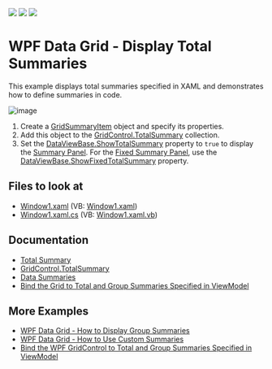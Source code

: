 <!-- default badges list -->
![](https://img.shields.io/endpoint?url=https://codecentral.devexpress.com/api/v1/VersionRange/128650079/22.2.3%2B)
[![](https://img.shields.io/badge/Open_in_DevExpress_Support_Center-FF7200?style=flat-square&logo=DevExpress&logoColor=white)](https://supportcenter.devexpress.com/ticket/details/E1636)
[![](https://img.shields.io/badge/📖_How_to_use_DevExpress_Examples-e9f6fc?style=flat-square)](https://docs.devexpress.com/GeneralInformation/403183)
<!-- default badges end -->
# WPF Data Grid - Display Total Summaries

This example displays total summaries specified in XAML and demonstrates how to define summaries in code.

![image](https://user-images.githubusercontent.com/65009440/176139290-69dafaf1-3c4c-4ef5-ae7b-5d732d988973.png)

1. Create a [GridSummaryItem](http://docs.devexpress.com/WPF/DevExpress.Xpf.Grid.GridSummaryItem) object and specify its properties.
2. Add this object to the [GridControl.TotalSummary](http://docs.devexpress.com/WPF/DevExpress.Xpf.Grid.GridControl.TotalSummary) collection.
3. Set the [DataViewBase.ShowTotalSummary](http://docs.devexpress.com/WPF/DevExpress.Xpf.Grid.DataViewBase.ShowTotalSummary) property to `true` to display the [Summary Panel](http://docs.devexpress.com/WPF/6259/controls-and-libraries/data-grid/visual-elements/common-elements/summary-panel). For the [Fixed Summary Panel](http://docs.devexpress.com/WPF/11404/controls-and-libraries/data-grid/visual-elements/common-elements/fixed-summary-panel), use the [DataViewBase.ShowFixedTotalSummary](http://docs.devexpress.com/WPF/DevExpress.Xpf.Grid.DataViewBase.ShowFixedTotalSummary) property.

## Files to look at

* [Window1.xaml](./CS/DXGrid_DisplayTotals/Window1.xaml) (VB: [Window1.xaml](./VB/DXGrid_DisplayTotals/Window1.xaml))
* [Window1.xaml.cs](./CS/DXGrid_DisplayTotals/Window1.xaml.cs) (VB: [Window1.xaml.vb](./VB/DXGrid_DisplayTotals/Window1.xaml.vb))

## Documentation

* [Total Summary](http://docs.devexpress.com/WPF/6128/controls-and-libraries/data-grid/data-summaries/total-summary)
* [GridControl.TotalSummary](http://docs.devexpress.com/WPF/DevExpress.Xpf.Grid.GridControl.TotalSummary)
* [Data Summaries](http://docs.devexpress.com/WPF/7354/controls-and-libraries/data-grid/data-summaries)
* [Bind the Grid to Total and Group Summaries Specified in ViewModel](http://docs.devexpress.com/WPF/10124/controls-and-libraries/data-grid/examples/mvvm-enhancements/binding-to-total-and-group-summaries)

## More Examples

* [WPF Data Grid - How to Display Group Summaries](https://github.com/DevExpress-Examples/how-to-display-group-summaries-e1637)
* [WPF Data Grid - How to Use Custom Summaries](https://github.com/DevExpress-Examples/how-to-summarize-empty-cells-e948)
* [Bind the WPF GridControl to Total and Group Summaries Specified in ViewModel](https://github.com/DevExpress-Examples/wpf-mvvm-how-to-bind-the-gridcontrol-to-total-and-group-summaries-specified-in-viewmodel)
